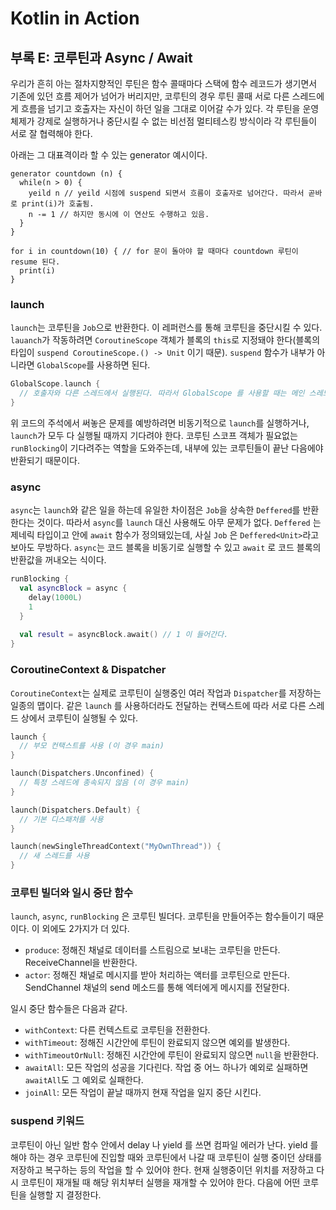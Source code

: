 # Kotlin in Action

## 부록 E: 코루틴과 Async / Await

우리가 흔히 아는 절차지향적인 루틴은 함수 콜때마다 스택에 함수 레코드가 생기면서 기존에 있던 흐름 제어가 넘어가 버리지만,
코루틴의 경우 루틴 콜때 서로 다른 스레드에게 흐름을 넘기고 호출자는 자신이 하던 일을 그대로 이어갈 수가 있다.
각 루틴을 운영체제가 강제로 실행하거나 중단시킬 수 없는 비선점 멀티테스킹 방식이라 각 루틴들이 서로 잘 협력해야 한다.

아래는 그 대표격이라 할 수 있는 generator 예시이다.
```
generator countdown (n) {
  while(n > 0) {
    yeild n // yeild 시점에 suspend 되면서 흐름이 호출자로 넘어간다. 따라서 곧바로 print(i)가 호출됨.
    n -= 1 // 하지만 동시에 이 연산도 수행하고 있음.
  }
}

for i in countdown(10) { // for 문이 돌아야 할 때마다 countdown 루틴이 resume 된다.
  print(i)
}
```

### launch

`launch`는 코루틴을 `Job`으로 반환한다. 이 레퍼런스를 통해 코루틴을 중단시킬 수 있다.
`lauanch`가 작동하려면 `CoroutineScope` 객체가 블록의 `this`로 지정돼야 한다(블록의 타입이 `suspend CoroutineScope.() -> Unit` 이기 때문).
`suspend` 함수가 내부가 아니라면 `GlobalScope`를 사용하면 된다.

```kotlin
GlobalScope.launch {
  // 호출자와 다른 스레드에서 실행된다. 따라서 GlobalScope 를 사용할 때는 메인 스레드가 먼저 종료될 수 있지는 않은지 주의해야 한다. 
}
```

위 코드의 주석에서 써놓은 문제를 예방하려면 비동기적으로 `launch`를 실행하거나, `launch`가 모두 다 실행될 때까지 기다려야 한다.
코루틴 스코프 객체가 필요없는 `runBlocking`이 기다려주는 역할을 도와주는데, 내부에 있는 코루틴들이 끝난 다음에야 반환되기 때문이다.

### async

`async`는 `launch`와 같은 일을 하는데 유일한 차이점은 `Job`을 상속한 `Deffered`를 반환한다는 것이다. 따라서 `async`를 `launch` 대신 사용해도 아무 문제가 없다.
`Deffered` 는 제네릭 타입이고 안에 `await` 함수가 정의돼있는데, 사실 `Job` 은 `Deffered<Unit>`라고 보아도 무방하다. `async`는 코드 블록을 비동기로 실행할 수 있고
`await` 로 코드 블록의 반환값을 꺼내오는 식이다.

```kotlin
runBlocking {
  val asyncBlock = async {
    delay(1000L)
    1
  }
  
  val result = asyncBlock.await() // 1 이 들어간다.
}
```

### CoroutineContext & Dispatcher

`CoroutineContext`는 실제로 코루틴이 실행중인 여러 작업과 `Dispatcher`를 저장하는 일종의 맵이다.
같은 `launch` 를 사용하더라도 전달하는 컨택스트에 따라 서로 다른 스레드 상에서 코루틴이 실행될 수 있다.
```kotlin
launch {
  // 부모 컨택스트를 사용 (이 경우 main)
}

launch(Dispatchers.Unconfined) {
  // 특정 스레드에 종속되지 않음 (이 경우 main)
}

launch(Dispatchers.Default) {
  // 기본 디스패처를 사용
}

launch(newSingleThreadContext("MyOwnThread")) {
  // 새 스레드를 사용
}
```

### 코루틴 빌더와 일시 중단 함수

`launch`, `async`, `runBlocking` 은 코루틴 빌더다. 코루틴을 만들어주는 함수들이기 때문이다. 이 외에도 2가지가 더 있다.

* `produce`: 정해진 채널로 데이터를 스트림으로 보내는 코루틴을 만든다. ReceiveChannel을 반환한다.
* `actor`: 정해진 채널로 메시지를 받아 처리하는 액터를 코루틴으로 만든다. SendChannel 채널의 send 메소드를 통해 엑터에게 메시지를 전달한다.

일시 중단 함수들은 다음과 같다.

* `withContext`: 다른 컨텍스트로 코루틴을 전환한다.
* `withTimeout`: 정해진 시간안에 루틴이 완료되지 않으면 예외를 발생한다.
* `withTimeoutOrNull`: 정해진 시간안에 루틴이 완료되지 않으면 `null`을 반환한다.
* `awaitAll`: 모든 작업의 성공을 기다린다. 작업 중 어느 하나가 예외로 실패하면 `awaitAll`도 그 예외로 실패한다.
* `joinAll`: 모든 작업이 끝날 때까지 현재 작업을 일지 중단 시킨다.

### suspend 키워드

코루틴이 아닌 일반 함수 안에서 delay 나 yield 를 쓰면 컴파일 에러가 난다. yield 를 해야 하는 경우 코루틴에 진입할 때와 코루틴에서 나갈 때 코루틴이 실행 중이던 상태를 저장하고 복구하는 등의 작업을 할 수 있어야 한다. 현재 실행중이던 위치를 저장하고 다시 코루틴이 재개될 때 해당 위치부터 실행을 재개할 수 있어야 한다. 다음에 어떤 코루틴을 실행할 지 결정한다. 